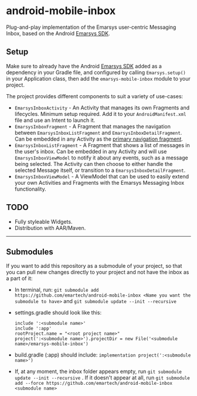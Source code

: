 # android-mobile-inbox

Plug-and-play implementation of the Emarsys user-centric Messaging Inbox, based on the Android [Emarsys SDK](https://github.com/emartech/android-emarsys-sdk).

Setup
-----
Make sure to already have the Android [Emarsys SDK](https://github.com/emartech/android-emarsys-sdk) added as a dependency in your Gradle file, and configured by calling `Emarsys.setup()` in your Application class, then add the `emarsys-mobile-inbox` module to your project.

The project provides different components to suit a variety of use-cases:

- `EmarsysInboxActivity` - An Activity that manages its own Fragments and lifecycles. Minimum setup required. Add it to your `AndroidManifest.xml` file and use an Intent to launch it.
- `EmarsysInboxFragment` - A Fragment that manages the navigation between `EmarsysInboxListFragment` and `EmarsysInboxDetailFragment`. Can be embedded in any Activity as the [primary navigation fragment](https://developer.android.com/guide/navigation/navigation-programmatic).
- `EmarsysInboxListFragment` - A Fragment that shows a list of messages in the user's inbox. Can be embedded in any Activity and will use `EmarsysInboxViewModel` to notify it about any events, such as a message being selected. The Activity can then choose to either handle the selected Message itself, or transition to a `EmarsysInboxDetailFragment`.
- `EmarsysInboxViewModel` - A ViewModel that can be used to easily extend your own Activities and Fragments with the Emarsys Messaging Inbox functionality.

TODO
----
- Fully styleable Widgets.
- Distribution with AAR/Maven.

----
Submodules
-----
If you want to add this repository as a submodule of your project, so that you can pull new changes directly to your project and not have the inbox as a part of it:
- In terminal, run:
`git submodule add https://github.com/emartech/android-mobile-inbox <Name you want the submodule to have>` and `git submodule update --init --recursive`
- settings.gradle should look like this:

  ```
  include ':<submodule name>'
  include ':app'
  rootProject.name = "<root project name>"
  project(':<submodule name>').projectDir = new File('<submodule name>/emarsys-mobile-inbox')
  ```

- build.gradle (:app) should include:
`implementation project(':<submodule name>')`
- If, at any moment, the inbox folder appears empty, run `git submodule update --init --recursive` . If it doesn't appear at all, run `git submodule add --force https://github.com/emartech/android-mobile-inbox <submodule name>`

